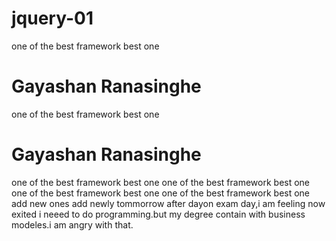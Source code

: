 # jquery-01

one of the best framework
best one

# Gayashan Ranasinghe
one of the best framework
best one

# Gayashan Ranasinghe
one of the best framework
best one
one of the best framework
best one
one of the best framework
best one
one of the best framework
best one
add new ones
add newly
tommorrow after dayon exam day,i am feeling now exited 
i neeed to do programming.but my degree contain with business modeles.i am angry with that.

